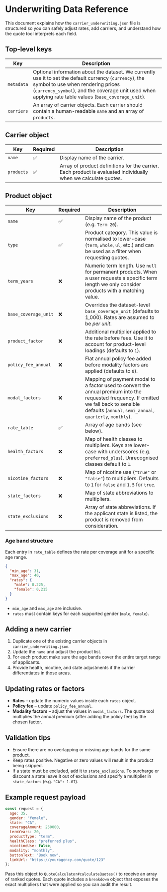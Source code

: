 # Underwriting Data Reference

This document explains how the `carrier_underwriting.json` file is structured so you can safely adjust rates, add carriers, and understand how the quote tool interprets each field.

## Top-level keys

| Key | Description |
| --- | ----------- |
| `metadata` | Optional information about the dataset. We currently use it to set the default currency (`currency`), the symbol to use when rendering prices (`currency_symbol`), and the coverage unit used when applying rate table values (`base_coverage_unit`). |
| `carriers` | An array of carrier objects. Each carrier should contain a human-readable `name` and an array of `products`. |

## Carrier object

| Key | Required | Description |
| --- | -------- | ----------- |
| `name` | ✅ | Display name of the carrier. |
| `products` | ✅ | Array of product definitions for the carrier. Each product is evaluated individually when we calculate quotes. |

## Product object

| Key | Required | Description |
| --- | -------- | ----------- |
| `name` | ✅ | Display name of the product (e.g. `Term 20`). |
| `type` | ✅ | Product category. This value is normalised to lower-case (`term`, `whole`, `ul`, etc.) and can be used as a filter when requesting quotes. |
| `term_years` | ❌ | Numeric term length. Use `null` for permanent products. When a user requests a specific term length we only consider products with a matching value. |
| `base_coverage_unit` | ❌ | Overrides the dataset-level `base_coverage_unit` (defaults to 1,000). Rates are assumed to be *per unit*. |
| `product_factor` | ❌ | Additional multiplier applied to the rate before fees. Use it to account for product-level loadings (defaults to `1`). |
| `policy_fee_annual` | ❌ | Flat annual policy fee added before modality factors are applied (defaults to `0`). |
| `modal_factors` | ❌ | Mapping of payment modal to a factor used to convert the annual premium into the requested frequency. If omitted we fall back to sensible defaults (`annual`, `semi_annual`, `quarterly`, `monthly`). |
| `rate_table` | ✅ | Array of age bands (see below). |
| `health_factors` | ❌ | Map of health classes to multipliers. Keys are lower-case with underscores (e.g. `preferred_plus`). Unrecognised classes default to `1`. |
| `nicotine_factors` | ❌ | Map of nicotine use (`"true"` or `"false"`) to multipliers. Defaults to `1` for `false` and `1.5` for `true`. |
| `state_factors` | ❌ | Map of state abbreviations to multipliers. |
| `state_exclusions` | ❌ | Array of state abbreviations. If the applicant state is listed, the product is removed from consideration. |

### Age band structure

Each entry in `rate_table` defines the rate per coverage unit for a specific age range.

```json
{
  "min_age": 31,
  "max_age": 40,
  "rates": {
    "male": 0.225,
    "female": 0.215
  }
}
```

* `min_age` and `max_age` are inclusive.
* `rates` must contain keys for each supported gender (`male`, `female`).

## Adding a new carrier

1. Duplicate one of the existing carrier objects in `carrier_underwriting.json`.
2. Update the `name` and adjust the product list.
3. For each product make sure the age bands cover the entire target range of applicants.
4. Provide health, nicotine, and state adjustments if the carrier differentiates in those areas.

## Updating rates or factors

* **Rates** – update the numeric values inside each `rates` object.
* **Policy fee** – update `policy_fee_annual`.
* **Modality factors** – adjust the values in `modal_factors`. The quote tool multiplies the annual premium (after adding the policy fee) by the chosen factor.

## Validation tips

* Ensure there are no overlapping or missing age bands for the same product.
* Keep rates positive. Negative or zero values will result in the product being skipped.
* If a state must be excluded, add it to `state_exclusions`. To surcharge or discount a state leave it out of exclusions and specify a multiplier in `state_factors` (e.g. `"CA": 1.07`).

## Example request payload

```js
const request = {
  age: 35,
  gender: "female",
  state: "CA",
  coverageAmount: 250000,
  termYears: 20,
  productType: "term",
  healthClass: "preferred plus",
  nicotineUse: false,
  modality: "monthly",
  buttonText: "Book now",
  linkUrl: "https://youragency.com/quote/123"
};
```

Pass this object to `QuoteCalculator#calculateQuotes()` to receive an array of ranked quotes. Each quote includes a `breakdown` object that exposes the exact multipliers that were applied so you can audit the result.

